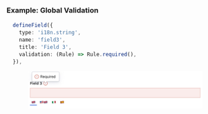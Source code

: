 ### Example: Global Validation
```ts
  defineField({
    type: 'i18n.string',
    name: 'field3',
    title: 'Field 3',
    validation: (Rule) => Rule.required(),
  }),
```
<p align="center">
  <img width="80%" src="https://raw.githubusercontent.com/williamiommi/sanity-plugin-i18n-fields/main/docs/images/examples/global-validation.jpg" alt="Example: Global Validation" />
</p>